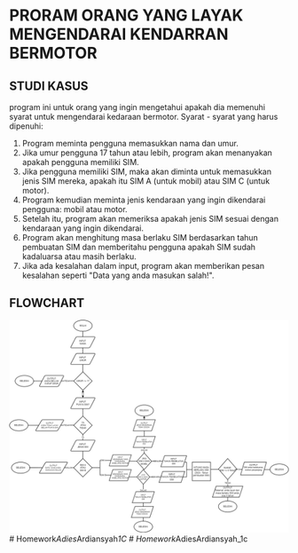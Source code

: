 # PRORAM ORANG YANG LAYAK MENGENDARAI KENDARRAN BERMOTOR

## STUDI KASUS
program ini untuk orang yang ingin mengetahui apakah dia memenuhi syarat untuk mengendarai kedaraan bermotor. Syarat - syarat yang harus dipenuhi: 
   
1. Program meminta pengguna memasukkan nama dan umur.
2. Jika umur pengguna 17 tahun atau lebih, program akan menanyakan apakah pengguna memiliki SIM.
3. Jika pengguna memiliki SIM, maka akan diminta untuk memasukkan jenis SIM mereka, apakah itu SIM A (untuk mobil) atau SIM C (untuk motor).
4. Program kemudian meminta jenis kendaraan yang ingin dikendarai pengguna: mobil atau motor.
5. Setelah itu, program akan memeriksa apakah jenis SIM sesuai dengan kendaraan yang ingin dikendarai.
6. Program akan menghitung masa berlaku SIM berdasarkan tahun pembuatan SIM dan memberitahu pengguna apakah SIM sudah kadaluarsa atau masih berlaku.
7. Jika ada kesalahan dalam input, program akan memberikan pesan kesalahan seperti "Data yang anda masukan salah!".


## FLOWCHART
![Flowchart](flowchart%20sayaa.drawio.png)#   H o m e w o r k _ A d i e s _ A r d i a n s y a h _ 1 C 
 
 #   H o m e w o r k _ A d i e s A r d i a n s y a h _ 1 c 
 
 